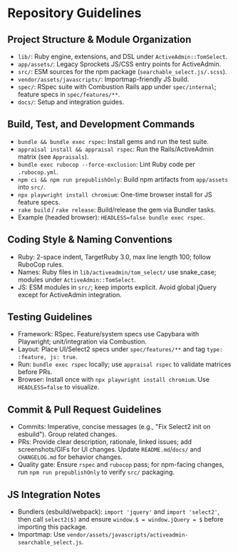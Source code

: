 # Repository Guidelines

## Project Structure & Module Organization
- `lib/`: Ruby engine, extensions, and DSL under `ActiveAdmin::TomSelect`.
- `app/assets/`: Legacy Sprockets JS/CSS entry points for ActiveAdmin.
- `src/`: ESM sources for the npm package (`searchable_select.js/.scss`).
- `vendor/assets/javascripts/`: Importmap-friendly JS build.
- `spec/`: RSpec suite with Combustion Rails app under `spec/internal`; feature specs in `spec/features/**`.
- `docs/`: Setup and integration guides.

## Build, Test, and Development Commands
- `bundle && bundle exec rspec`: Install gems and run the test suite.
- `appraisal install && appraisal rspec`: Run the Rails/ActiveAdmin matrix (see `Appraisals`).
- `bundle exec rubocop --force-exclusion`: Lint Ruby code per `.rubocop.yml`.
- `npm ci && npm run prepublishOnly`: Build npm artifacts from `app/assets` into `src/`.
- `npx playwright install chromium`: One-time browser install for JS feature specs.
- `rake build` / `rake release`: Build/release the gem via Bundler tasks.
- Example (headed browser): `HEADLESS=false bundle exec rspec`.

## Coding Style & Naming Conventions
- Ruby: 2-space indent, TargetRuby 3.0, max line length 100; follow RuboCop rules.
- Names: Ruby files in `lib/activeadmin/tom_select/` use snake_case; modules under `ActiveAdmin::TomSelect`.
- JS: ESM modules in `src/`; keep imports explicit. Avoid global jQuery except for ActiveAdmin integration.

## Testing Guidelines
- Framework: RSpec. Feature/system specs use Capybara with Playwright; unit/integration via Combustion.
- Layout: Place UI/Select2 specs under `spec/features/**` and tag `type: :feature, js: true`.
- Run: `bundle exec rspec` locally; use `appraisal rspec` to validate matrices before PRs.
- Browser: Install once with `npx playwright install chromium`. Use `HEADLESS=false` to visualize.

## Commit & Pull Request Guidelines
- Commits: Imperative, concise messages (e.g., "Fix Select2 init on esbuild"). Group related changes.
- PRs: Provide clear description, rationale, linked issues; add screenshots/GIFs for UI changes. Update `README.md`/`docs/` and `CHANGELOG.md` for behavior changes.
- Quality gate: Ensure `rspec` and `rubocop` pass; for npm-facing changes, run `npm run prepublishOnly` to verify `src/` packaging.

## JS Integration Notes
- Bundlers (esbuild/webpack): `import 'jquery'` and `import 'select2'`, then call `select2($)` and ensure `window.$ = window.jQuery = $` before importing this package.
- Importmap: Use `vendor/assets/javascripts/activeadmin-searchable_select.js`.

